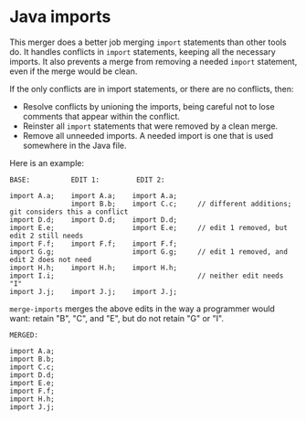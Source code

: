 # Java imports

This merger does a better job merging `import` statements than other tools do.
It handles conflicts in `import` statements, keeping all the necessary imports.
It also prevents a merge from removing a needed `import` statement, even if the
merge would be clean.

If the only conflicts are in import statements, or there are no conflicts, then:
 * Resolve conflicts by unioning the imports, being careful not to
   lose comments that appear within the conflict.
 * Reinster all `import` statements that were removed by a clean
   merge.
 * Remove all unneeded imports.  A needed import is one that is used
   somewhere in the Java file.

Here is an example:

```
BASE:          EDIT 1:         EDIT 2:

import A.a;    import A.a;    import A.a;
               import B.b;    import C.c;     // different additions; git considers this a conflict
import D.d;    import D.d;    import D.d;
import E.e;                   import E.e;     // edit 1 removed, but edit 2 still needs
import F.f;    import F.f;    import F.f;
import G.g;                   import G.g;     // edit 1 removed, and edit 2 does not need
import H.h;    import H.h;    import H.h;
import I.i;                                   // neither edit needs "I"
import J.j;    import J.j;    import J.j;
```

`merge-imports` merges the above edits in the way a programmer would want:
retain "B", "C", and "E", but do not retain "G" or "I".

```
MERGED:

import A.a;
import B.b;
import C.c;
import D.d;
import E.e;
import F.f;
import H.h;
import J.j;
```
